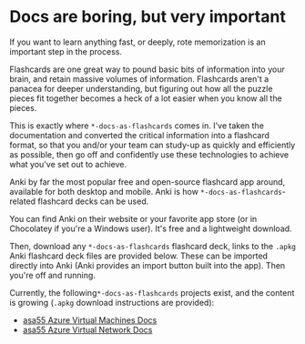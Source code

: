 # Docs are boring, but very important

If you want to learn anything fast, or deeply, rote memorization is an important step in the process.

Flashcards are one great way to pound basic bits of information into your brain, and retain massive volumes of information. Flashcards aren't a panacea for deeper understanding, but figuring out how all the puzzle pieces fit together becomes a heck of a lot easier when you know all the pieces.

This is exactly where `*-docs-as-flashcards` comes in. I've taken the documentation and converted the critical information into a flashcard format, so that you and/or your team can study-up as quickly and efficiently as possible, then go off and confidently use these technologies to achieve what you've set out to achieve.

Anki by far the most popular free and open-source flashcard app around, available for both desktop and mobile. Anki is how `*-docs-as-flashcards`-related flashcard decks can be used.

You can find Anki on their website or your favorite app store (or in Chocolatey if you're a Windows user). It's free and a lightweight download.

Then, download any `*-docs-as-flashcards` flashcard deck, links to the `.apkg` Anki flashcard deck files are provided below. These can be imported directly into Anki (Anki provides an import button built into the app). Then you're off and running.

Currently, the following`*-docs-as-flashcards` projects exist, and the content is growing (`.apkg` download instructions are provided):

- [asa55 Azure Virtual Machines Docs](https://github.com/asa55/azure-virtual-machines-docs-as-flashcards/releases)
- [asa55 Azure Virtual Network Docs](https://github.com/asa55/azure-virtual-network-docs-as-flashcards/releases)

